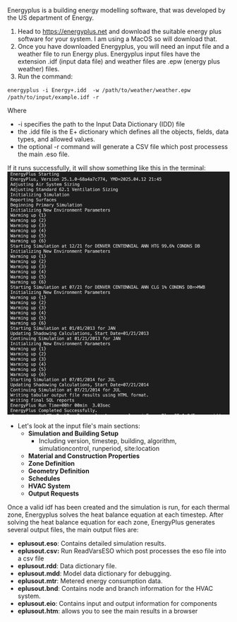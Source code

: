 
Energyplus is a building energy modelling software, that was developed by the US department of Energy.

1. Head to https://energyplus.net and download the suitable energy plus software for your system. I am using a MacOS so will download that.
2. Once you have downloaded Energyplus, you will need an input file and a weather file to run Energy plus. Energyplus input files have the extension .idf (input data file) and weather files are .epw (energy plus weather) files.
3. Run the command: 
```
energyplus -i Energy+.idd  -w /path/to/weather/weather.epw /path/to/input/example.idf -r
```
Where 
- -i specifies the path to the Input Data Dictionary (IDD) file
- the .idd file is the E+ dictionary which defines all the objects, fields, data types, and allowed values.
- the optional -r command will generate a CSV file which post processess the main .eso file.

If it runs successfully, it will show something like this in the terminal:<br>
<img src="/assets/energy_plus_runs.png" alt="Alt text" style="max-width: 100%; height: auto;" />    


- Let's look at the input file's main sections:
	- **Simulation and Building Setup**
		- Including version, timestep, building, algorithm, simulationcontrol, runperiod, site:location
	- **Material and Construction Properties**
	- **Zone Definition**
	- **Geometry Definition**
	- **Schedules**
	- **HVAC System**
	- **Output Requests**

Once a valid idf has been created and the simulation is run, for each thermal zone, Energyplus solves the heat balance equation at each timestep. After solving the heat balance equation for each zone, EnergyPlus generates several output files, the main output files are:
- **eplusout.eso**: Contains detailed simulation results.
- **eplusout.csv:** Run ReadVarsESO which post processes the eso file into a csv file
- **eplusout.rdd**: Data dictionary file.
- **eplusout.mdd**: Model data dictionary for debugging.
- **eplusout.mtr**: Metered energy consumption data.
- **eplusout.bnd**: Contains node and branch information for the HVAC system.
- **eplusout.eio**: Contains input and output information for components
- **eplusout.htm**: allows you to see the main results in a browser
